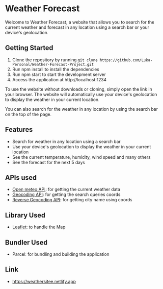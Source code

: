 # Weather Forecast

Welcome to Weather Forecast, a website that allows you to search for the current weather and forecast in any location using a search bar or your device's geolocation.

## Getting Started

1. Clone the repository by running `git clone https://github.com/Luka-Personal/Weather-Forecast-Project.git`
2. Run npm install to install the dependencies
3. Run npm start to start the development server
4. Access the application at http://localhost:1234

To use the website without downloads or cloning, simply open the link in your browser. The website will automatically use your device's geolocation to display the weather in your current location.

You can also search for the weather in any location by using the search bar on the top of the page.

## Features

- Search for weather in any location using a search bar
- Use your device's geolocation to display the weather in your current location
- See the current temperature, humidity, wind speed and many others
- See the forecast for the next 5 days

## APIs used
- [Open meteo API](https://open-meteo.com): for getting the current weather data
- [Geocoding API](https://apidocs.geoapify.com/docs/geocoding/forward-geocoding/#about): for getting the search queries coords
- [Reverse Geocoding API](https://apidocs.geoapify.com/docs/geocoding/reverse-geocoding/#about): for getting city name using coords

## Library Used
- [Leaflet](https://leafletjs.com): to handle the Map

## Bundler Used
- Parcel: for bundling and building the application

## Link
- https://weathersitee.netlify.app


